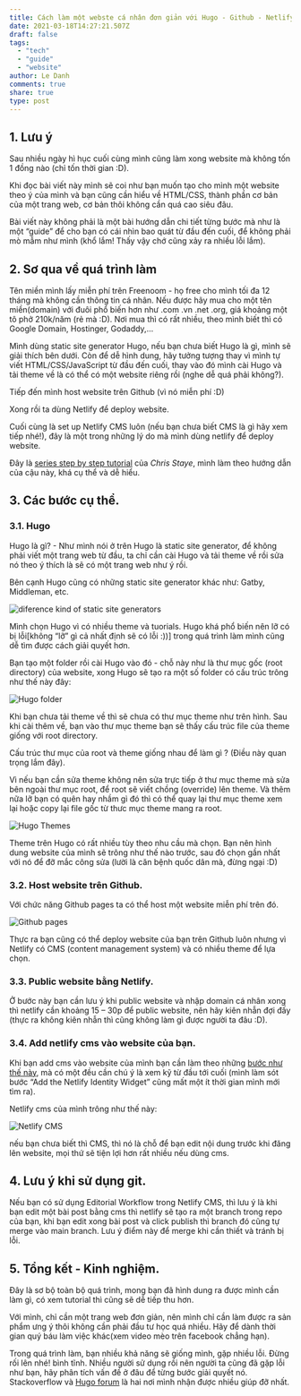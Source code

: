 ```yaml
---
title: Cách làm một webste cá nhân đơn giản với Hugo - Github - Netlify
date: 2021-03-18T14:27:21.507Z
draft: false
tags:
  - "tech"
  - "guide"
  - "website"
author: Le Danh
comments: true
share: true
type: post
---
```

## **1. Lưu ý**

Sau nhiều ngày hì hục cuối cùng mình cũng làm xong website mà không tốn 1 đồng nào (chỉ tốn thời gian :D).

Khi đọc bài viết này mình sẽ coi như bạn muốn tạo cho mình một website theo ý của mình và bạn cũng cần hiểu về HTML/CSS, thành phần cơ bản của một trang web, cơ bản thôi không cần quá cao siêu đâu.

Bài viết này không phải là một bài hướng dẫn chi tiết từng bước mà như là một “guide” để cho bạn có cái nhìn bao quát từ đầu đến cuối, để không phải mò mẫm như mình (khổ lắm! Thấy vậy chớ cũng xảy ra nhiều lỗi lắm).

## **2. Sơ qua về quá trình làm**

Tên miền mình lấy miễn phí trên Freenoom - họ free cho mình tối đa 12 tháng mà không cần thông tin cá nhân. Nếu được hãy mua cho một tên miền(domain) với đuôi phổ biến hơn như .com .vn .net .org, giá khoảng một tô phở 210k/năm (rẻ mà :D). Nơi mua thì có rất nhiều, theo mình biết thì có Google Domain, Hostinger, Godaddy,...

Mình dùng static site generator Hugo, nếu bạn chưa biết Hugo là gì, mình sẽ giải thích bên dưới. Còn để dễ hình dung, hãy tưởng tượng thay vì mình tự viết HTML/CSS/JavaScript từ đầu đến cuối, thay vào đó mình cài Hugo và tải theme về là có thể có một website riêng rồi (nghe dễ quá phải không?).

Tiếp đến mình host website trên Github (vì nó miễn phí :D)

Xong rồi ta dùng Netlify để deploy website.

Cuối cùng là set up Netlify CMS luôn (nếu bạn chưa biết CMS là gì hãy xem tiếp nhé!), đây là một trong những lý do mà mình dùng netlify để deploy website.

Đây là [series step by step tutorial](https://www.youtube.com/watch?v=5aajv-2YZYM&list=PL-Kz5P-mYdMgAJDmRJquyMHfdaIOD-3oj) của *Chris Staye*, mình làm theo hướng dẫn của cậu này, khá cụ thể và dễ hiểu.

## **3. Các bước cụ thể.**

### **3.1. Hugo**

Hugo là gì? - Như mình nói ở trên Hugo là static site generator, để không phải viết một trang web từ đầu, ta chỉ cần cài Hugo và tải theme về rồi sửa nó theo ý thích là sẽ có một trang web như ý rồi.

Bên cạnh Hugo cũng có những static site generator khác như: Gatby, Middleman, etc.

![diference kind of static site generators](uploads/sitegenerators.png)

Mình chọn Hugo vì có nhiều theme và tuorials. Hugo khá phổ biến nên lỡ có bị lỗi\[không “lỡ” gì cả nhất định sẽ có lỗi :))] trong quá trình làm mình cũng dễ tìm được cách giải quyết hơn.

Bạn tạo một folder rồi cài Hugo vào đó - chỗ này như là thư mục gốc (root directory) của website, xong Hugo sẽ tạo ra một số folder có cấu trúc trông như thế này đây:

![Hugo folder](uploads/rootdirectory.png)

Khi bạn chưa tải theme về thì sẽ chưa có thư mục theme như trên hình. Sau khi cài thêm về, bạn vào thư mục theme bạn sẽ thấy cấu trúc file của theme giống với root directory.

Cấu trúc thư mục của root và theme giống nhau để làm gì ? (Điều này quan trọng lắm đây).

Vì nếu bạn cần sửa theme không nên sửa trực tiếp ở thư mục theme mà sửa bên ngoài thư mục root, để root sẽ viết chồng (override) lên theme. Và thêm nữa lỡ bạn có quên hay nhầm gì đó thì có thể quay lại thư mục theme xem lại hoặc copy lại file gốc từ thưc mục theme mang ra root.

![Hugo Themes](uploads/hugothemes.png)

Theme trên Hugo có rất nhiều tùy theo nhu cầu mà chọn. Bạn nên hình dung website của mình sẽ trông như thế nào trước, sau đó chọn gần nhất với nó để đỡ mắc công sửa (lười là căn bệnh quốc dân mà, đừng ngại :D)

### **3.2. Host website trên Github.**

Với chức năng Github pages ta có thể host một website miễn phí trên đó.

![Github pages](uploads/githubpages.png)

Thực ra bạn cũng có thể deploy website của bạn trên Github luôn nhưng vì Netlify có CMS (content management system) và có nhiều theme để lựa chọn.

### **3.3. Public website bằng Netlify.**

Ở bước này bạn cần lưu ý khi public website và nhập domain cá nhân xong thì netlify cần khoảng 15 – 30p để public website, nên hãy kiên nhẫn đợi đấy (thực ra không kiên nhẫn thì cũng không làm gì được người ta đâu :D).

### **3.4. Add netlify cms vào website của bạn.**

[](<>)Khi bạn add cms vào website của mình bạn cần làm theo những [bước như thế này](<https://www.netlifycms.org/docs/add-to-your-site/>), mà có một đều cần chú ý là xem kỹ từ đầu tới cuối (mình làm sót bước “Add the Netlify Identity Widget” cũng mất một ít thời gian mình mới tìm ra).

Netlify cms của mình trông như thế này:

![Netlify CMS](uploads/netlifycms.png)

nếu bạn chưa biết thì CMS, thì nó là chỗ để bạn edit nội dung trước khi đăng lên website, mọi thứ sẽ tiện lợi hơn rất nhiều nếu dùng cms.
## **4. Lưu ý khi sử dụng git.**
Nếu bạn có sử dụng Editorial Workflow trong Netlify CMS, thì lưu ý là khi bạn edit một bài post bằng cms thì netlify sẽ tạo ra một branch trong repo của bạn, khi bạn edit xong bài post và click publish thì branch đó cũng tự merge vào main branch. Lưu ý điểm này để merge khi cần thiết và tránh bị lỗi.
## **5. Tổng kết - Kinh nghiệm.**

Đây là sơ bộ toàn bộ quá trình, mong bạn đã hình dung ra được mình cần làm gì, có xem tutorial thì cũng sẽ dễ tiếp thu hơn.

Với mình, chỉ cần một trang web đơn giản, nên mình chỉ cần làm được ra sản phẩm ưng ý thôi không cần phải đầu tư học quá nhiều. Hãy để dành thời gian quý báu làm việc khác(xem video mèo trên facebook chẳng hạn).

Trong quá trình làm, bạn nhiều khả năng sẽ giống mình, gặp nhiều lỗi. Đừng rối lên nhé! bình tĩnh. Nhiều người sử dụng rồi nên người ta cũng đã gặp lỗi như bạn, hãy phân tích vấn đề ở đâu để từng bước giải quyết nó. Stackoverflow và [Hugo forum](https://discourse.gohugo.io/t/hugo-as-static-forum-generator/10733) là hai nơi mình nhận được nhiều giúp đỡ nhất.